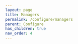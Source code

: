 ```yaml
---
layout: page
title: Managers
permalink: /configure/managers
parent: Configure
has_children: true
nav_order: 4
---
```

